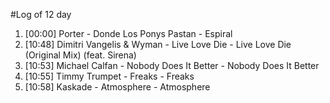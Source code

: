 #Log of 12 day

1. [00:00] Porter - Donde Los Ponys Pastan - Espiral
1. [10:48] Dimitri Vangelis & Wyman - Live Love Die - Live Love Die (Original Mix) (feat. Sirena)
1. [10:53] Michael Calfan - Nobody Does It Better - Nobody Does It Better
1. [10:55] Timmy Trumpet - Freaks - Freaks
1. [10:58] Kaskade - Atmosphere - Atmosphere
